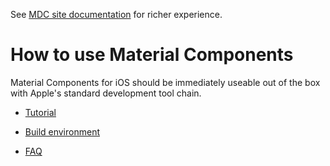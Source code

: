 <!--{% if site.link_to_site == "true" %}-->
See <a href="https://material-ext.appspot.com/mdc-ios-preview/howto/">MDC site documentation</a> for richer experience.
<!--{% else %}See <a href="https://github.com/google/material-components-ios/tree/develop/howto">GitHub</a> for README documentation.{% endif %}-->

# How to use Material Components

Material Components for iOS should be immediately useable out of the box with
Apple's standard development tool chain.

- [Tutorial](tutorial/)
  <!--{: .icon-guide }-->

- [Build environment](build-env/)
  <!--{: .icon-guide }-->

- [FAQ](faq/)
  <!--{: .icon-guide }-->
<!--{: .icon-list }-->
